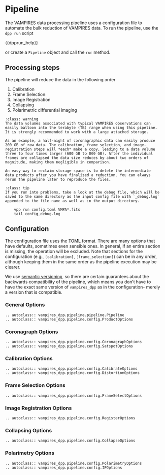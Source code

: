 # Pipeline

The VAMPIRES data processing pipeline uses a configuration file to automate the bulk reduction of VAMPIRES data. To run the pipeline, use the `dpp run` script

{{dpprun_help}}

or create a `Pipeline` object and call the `run` method.

## Processing steps

The pipeline will reduce the data in the following order
1. Calibration
2. Frame Selection
3. Image Registration
4. Collapsing
6. Polarimetric differential imaging

```{admonition} Warning: Large data volume
:class: warning
The data volumes associated with typical VAMPIRES observations can easily balloon into the terabyte (TB) range when using this pipeline. It is strongly recommended to work with a large attached storage.

As an example, a half-night of coronagraphic data can easily produce 200 GB of raw data. The calibration, frame selection, and image-registration steps will *each* make a copy, leading to a data volume three to four times larger (600 GB to 800 GB). After the individual frames are collapsed the data size reduces by about two orders of magnitude, making them negligible in comparison.

An easy way to reclaim storage space is to delete the intermediate data products after you have finalized a reduction. You can always rerun the pipeline later to reproduce the files.
```

```{admonition} Troubleshooting
:class: tip
If you run into problems, take a look at the debug file, which will be saved to the same directory as the input config file with `_debug.log` appended to the file name as well as in the output directory.

    vpp run config.toml VMPA*.fits
    tail config_debug.log
```


## Configuration

The configuration file uses the [TOML](https://toml.io) format. There are many options that have defaults, sometimes even sensible ones. In general, if an entire section is missing, the operation will be excluded. Note that sections for the configuration (e.g., `[calibration]`, `[frame_selection]`) can be in any order, although keeping them in the same order as the pipeline execution may be clearer.

We use [semantic versioning](https://semver.org/), so there are certain guarantees about the backwards compatibility of the pipeline, which means you don't have to have the exact same version of `vampires_dpp` as in the configuration- merely a version that is compatible.

### General Options


```{eval-rst}
.. autoclass:: vampires_dpp.pipeline.pipeline.Pipeline
.. autoclass:: vampires_dpp.pipeline.config.ProductOptions
```

### Coronagraph Options

```{eval-rst}
.. autoclass:: vampires_dpp.pipeline.config.CoronagraphOptions
.. autoclass:: vampires_dpp.pipeline.config.SatspotOptions
```

### Calibration Options

```{eval-rst}
.. autoclass:: vampires_dpp.pipeline.config.CalibrateOptions
.. autoclass:: vampires_dpp.pipeline.config.DistortionOptions
```

### Frame Selection Options

```{eval-rst}
.. autoclass:: vampires_dpp.pipeline.config.FrameSelectOptions
```

### Image Registration Options

```{eval-rst}
.. autoclass:: vampires_dpp.pipeline.config.RegisterOptions
```
### Collapsing Options

```{eval-rst}
.. autoclass:: vampires_dpp.pipeline.config.CollapseOptions
```

### Polarimetry Options

```{eval-rst}
.. autoclass:: vampires_dpp.pipeline.config.PolarimetryOptions
.. autoclass:: vampires_dpp.pipeline.config.IPOptions
```
